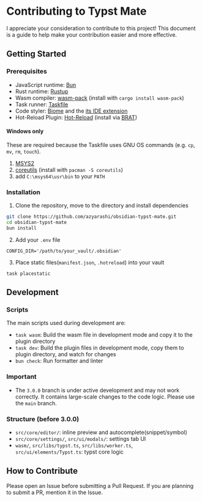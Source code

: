 # Contributing to Typst Mate

I appreciate your consideration to contribute to this project!
This document is a guide to help make your contribution easier and more effective.

## Getting Started

### Prerequisites

- JavaScript runtime: [Bun](https://bun.sh)
- Rust runtime: [Rustup](https://rustup.rs)
- Wasm compiler: [wasm-pack](https://drager.github.io/wasm-pack/) (install with `cargo install wasm-pack`)
- Task runner: [Taskfile](https://taskfile.dev)
- Code styler: [Biome](https://biomejs.dev/) and the [its IDE extension](https://biomejs.dev/guides/editors/first-party-extensions/)
- Hot-Reload Plugin: [Hot-Reload](https://github.com/obsidianmd/obsidian-hot-reload) (install via [BRAT](https://obsidian.md/plugins?id=obsidian42-brat))

#### Windows only

These are required because the Taskfile uses GNU OS commands (e.g. `cp`, `mv`, `rm`, `touch`).
1. [MSYS2](https://www.msys2.org/)
2. [coreutils](https://packages.msys2.org/packages/coreutils) (install with `pacman -S coreutils`)
3. add `C:\msys64\usr\bin` to your `PATH`

### Installation

1. Clone the repository, move to the directory and install dependencies

```bash
git clone https://github.com/azyarashi/obsidian-typst-mate.git
cd obsidian-typst-mate
bun install
```

2. Add your `.env` file

```
CONFIG_DIR='/path/to/your_vault/.obsidian'
```

3. Place static files(`manifest.json`, `.hotreload`) into your vault

```
task placestatic
```

## Development

### Scripts

The main scripts used during development are:

- `task wasm`: Build the wasm file in development mode and copy it to the plugin directory
- `task dev`:  Build the plugin files in development mode, copy them to plugin directory, and watch for changes
- `bun check`: Run formatter and linter

### Important

- The `3.0.0` branch is under active development and may not work correctly. It contains large-scale changes to the code logic. Please use the `main` branch.

### Structure (before 3.0.0)

- `src/core/editor/`: inline preview and autocomplete(snippet/symbol)
- `src/core/settings/`, `src/ui/modals/`: settings tab UI
- `wasm/`, `src/libs/typst.ts`, `src/libs/worker.ts`, `src/ui/elements/Typst.ts`: typst core logic

## How to Contribute

Please open an Issue before submitting a Pull Request.
If you are planning to submit a PR, mention it in the Issue.

